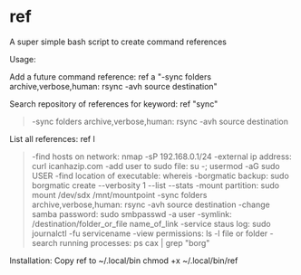 # ref
A super simple bash script to create command references

Usage:

Add a future command reference:
ref a "-sync folders archive,verbose,human: rsync -avh source destination"

Search repository of references for keyword:
ref "sync"
> -sync folders archive,verbose,human: rsync -avh source destination

List all references:
ref l
> -find hosts on network: nmap -sP 192.168.0.1/24
> -external ip address: curl icanhazip.com
> -add user to sudo file: su -; usermod -aG sudo USER
> -find location of executable: whereis
> -borgmatic backup: sudo borgmatic create --verbosity 1 --list --stats
> -mount partition: sudo mount /dev/sdx /mnt/mountpoint
> -sync folders archive,verbose,human: rsync -avh source destination
> -change samba password: sudo smbpasswd -a user
> -symlink: /destination/folder_or_file name_of_link
> -service staus log: sudo journalctl -fu servicename
> -view permissions: ls -l file or folder
> -search running processes: ps cax | grep "borg"

Installation:
Copy ref to ~/.local/bin
chmod +x ~/.local/bin/ref
